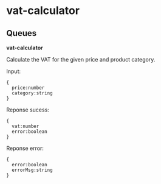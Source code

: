 # vat-calculator

## Queues

**vat-calculator**

Calculate the VAT for the given price and product category.

Input:
```
{
  price:number
  category:string
}
```

Reponse sucess:
```
{
  vat:number
  error:boolean
}
```

Reponse error:
```
{
  error:boolean
  errorMsg:string
}
```
